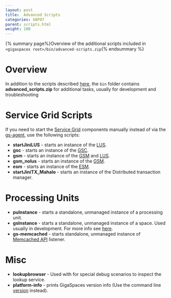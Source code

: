 ```yaml
---
layout: post
title:  Advanced Scripts
categories: XAP97
parent: scripts.html
weight: 100
---
```



{% summary page%}Overview of the additional scripts included in `<gigaspaces root>/bin/advanced-scripts.zip`{% endsummary %}

# Overview 
In addition to the scripts described [here](./scripts.html), the `bin` folder contains **advanced_scripts.zip** for additional tasks, usually for development and troubleshooting 

# Service Grid Scripts 

If you need to start the [Service Grid](./service-grid.html) components manually instead of via the [gs-agent](./service-grid.html#gsa), use the following scripts:
 
- **startJiniLUS** - starts an instance of the [LUS](./service-grid.html#lus). 
- **gsc** - starts an instance of the [GSC](./service-grid.html#gsc). 
- **gsm** - starts an instance of the [GSM](./service-grid.html#gsm) and [LUS](./service-grid.html#lus). 
- **gsm_nolus** - starts an instance of the [GSM](./service-grid.html#gsm). 
- **esm** - starts an instance of the [ESM](./elastic-processing-unit.html). 
- **startJiniTX_Mahalo** - starts an instance of the Distributed transaction manager. 

# Processing Units 
- **puInstance** - starts a standalone, unmanaged instance of a processing unit. 
- **gsInstance** - starts a standalone, unmanaged instance of a space. Used usually in development. For more info see [here](./scripts-gsinstance.html). 
- **gs-memcached** - starts standalone, unmanaged instance of [Memcached API](./memcached-api.html) listener. 

# Misc 
- **lookupbrowser** - Used with for special debug scenarios to inspect the lookup service. 
- **platform-info** - prints GigaSpaces version info (Use the command line [version](./command-line-interface.html) instead).
